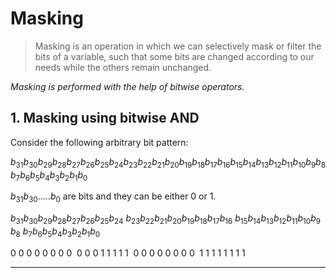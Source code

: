 # Masking

> Masking is an operation in which we can selectively mask or filter the bits of a variable, such that some bits are changed according to our needs while the others remain unchanged.

_Masking is performed with the help of bitwise operators._

## 1. Masking using bitwise AND

Consider the following arbitrary bit pattern:

$b_{31}b_{30}b_{29}b_{28}b_{27}b_{26}b_{25}b_{24}b_{23}b_{22}b_{21}b_{20}b_{19}b_{18}b_{17}b_{16}b_{15}b_{14}b_{13}b_{12}b_{11}b_{10}b_9b_8b_7b_6b_5b_4b_3b_2b_1b_0$

$b_{31}b_{30}.....b_{0}$ are bits and they can be either 0 or 1.

$b_{31}b_{30}b_{29}b_{28}b_{27}b_{26}b_{25}b_{24}\ b_{23}b_{22}b_{21}b_{20}b_{19}b_{18}b_{17}b_{16}\ b_{15}b_{14}b_{13}b_{12}b_{11}b_{10}b_9b_8\ b_7b_6b_5b_4b_3b_2b_1b_0$

$0\ 0\ 0\ 0\ 0\ 0\ 0\ 0\ \ 0\ 0\ 0\ 1\ 1\ 1\ 1\ 1\ \ 0\ 0\ 0\ 0\ 0\ 0\ 0\ 0\ \ 1\ 1\ 1\ 1\ 1\ 1\ 1\ 1$



---
